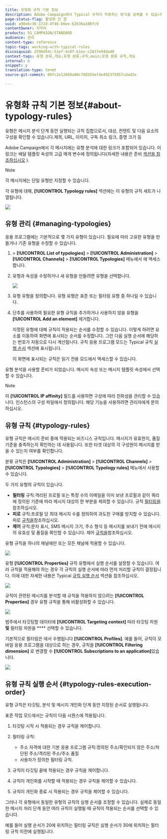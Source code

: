 ```yaml
---
title: 유형화 규칙 기본 정보
description: Adobe Campaign에서 Typical 규칙이 작동하는 방식을 살펴볼 수 있습니다.
page-status-flag: 활성화 안 함
uuid: a98ebc36-172d-4f46-b6ee-b2636a1007c9
contentOwner: 자우비
products: SG_CAMPAIGN/STANDARD
audience: 관리
content-type: reference
topic-tags: working-with-typical-rules
discoiquuid: 2590d94c-51ef-4c0f-b1ec-c2837e94da40
context-tags: 유형 분류,개요;유형 분류;규칙,main;유형 분류 규칙,개요
internal: n
snippet: y
translation-type: tm+mt
source-git-commit: 00fc2e12669a00c788355ef4e492375957cdad2e

---
```



# 유형화 규칙 기본 정보{#about-typology-rules}

유형은 메시지 분석 단계 동안 실행되는 규칙 집합으로서, 대상, 컨텐트 및 다음 요소의 구성을 확인할 수 있습니다.제목, URL, 이미지, 구독 취소 링크, 증명 크기 등

Adobe Campaign에서 각 메시지에는 유형 분석에 대한 링크가 포함되어 있습니다. 이 링크는 배달 템플릿 속성의 고급 매개 변수에 정의됩니다(자세한 내용은 준비 [섹션을 참조하십시오](../../administration/using/configuring-email-channel.md#preparation) ).

>[!NOTE]
>
>각 메시지에는 단일 유형만 지정할 수 있습니다.

각 유형에 대해, **[!UICONTROL Typology rules]** 섹션에는 이 유형의 규칙 세트가 나열됩니다.

![](assets/typology_typo-rule-list.png)

## 유형 관리 {#managing-typologies}

응용 프로그램에는 기본적으로 몇 가지 유형이 있습니다. 필요에 따라 고유한 유형을 만들거나 기존 유형을 수정할 수 있습니다.

1. &gt; **[!UICONTROL List of typologies]** &gt; **[!UICONTROL Administration]** &gt; **[!UICONTROL Channels]** &gt; **[!UICONTROL Typologies]** 메뉴에서 에 액세스합니다.
1. 유형과 속성을 수정하거나 새 유형을 만들려면 유형을 선택합니다.

   ![](assets/typology_list.png)

1. 유형 유형을 정의합니다. 유형 유형은 표준 또는 필터링 유형 중 하나일 수 있습니다.
1. 단추를 사용하여 필요한 유형 규칙을 추가하거나 사용하지 않을 유형을 **[!UICONTROL Add an element]** 제거합니다.

   지정된 유형에 대해 규칙이 적용되는 순서를 수정할 수 있습니다. 이렇게 하려면 요소를 이동하여 화면에 표시되는 순서를 수정합니다. 그런 다음 실행 순서에 해당하는 번호가 자동으로 다시 계산됩니다. 규칙 응용 프로그램 모드는 Typical 규칙 [실행 순서](#typology-rules-execution-order) 섹션에 표시됩니다.

   이 화면에 표시되는 규칙은 읽기 전용 모드에서 액세스할 수 있습니다.

유형 분석을 사용할 준비가 되었습니다. 메시지 속성 또는 메시지 템플릿 속성에서 선택할 수 있습니다.

>[!NOTE]
>
>이 **[!UICONTROL IP affinity]** 필드를 사용하면 구성에 따라 친화성을 관리할 수 있습니다. 인스턴스의 구성 파일에서 정의됩니다. 해당 기능을 사용하려면 관리자에게 문의하십시오.

## 유형 규칙 {#typology-rules}

유형 규칙은 메시지 준비 중에 적용되는 비즈니스 규칙입니다. 메시지가 유효한지, 품질 기준을 충족하는지 확인하는 데 사용됩니다. 또한 타겟 대상의 각 구성원이 메시지를 받을 수 있는지 여부를 확인합니다.

분류 규칙은 **[!UICONTROL Administration]** &gt; **[!UICONTROL Channels]** &gt; **[!UICONTROL Typologies]** &gt; **[!UICONTROL Typology rules]** 메뉴에서 사용할 수 있습니다.

두 가지 유형의 규칙이 있습니다.

* **필터링** 규칙:격리된 프로필 또는 특정 수의 이메일을 이미 보낸 프로필과 같이 쿼리에 정의된 기준에 따라 메시지 대상의 한 부분을 제외할 수 있습니다. 규칙 [필터링을](../../administration/using/filtering-rules.md)참조하십시오.
* **피로** 규칙:프로필 당 최대 메시지 수를 정의하여 과도한 구매를 방지할 수 있습니다. 피로 [규칙을](../../administration/using/fatigue-rules.md)참조하십시오.
* **제어** 규칙:문자 표시, SMS 메시지 크기, 주소 형식 등 메시지를 보내기 전에 메시지의 유효성 및 품질을 확인할 수 있습니다. 제어 [규칙을](../../administration/using/control-rules.md)참조하십시오.

유형 규칙을 하나의 채널에만 또는 모든 채널에 적용할 수 있습니다.

![](assets/typology_channel.png)

유형 **[!UICONTROL Properties]** 규칙 유형에서 실행 순서를 설정할 수 있습니다. 여러 규칙을 적용해야 하는 경우 각 규칙의 실행 순서에 따라 먼저 처리할 규칙이 결정됩니다. 이에 대한 자세한 내용은 Typical [규칙 실행 순서](#typology-rules-execution-order) 섹션을 참조하십시오.

![](assets/typology_rule-active.png)

규칙이 관련된 메시지를 분석할 때 규칙을 적용하지 않으려는 **[!UICONTROL Properties]** 경우 유형 규칙을 통해 비활성화할 수 있습니다.

![](assets/typology_rule-order.png)

범주에서 타깃팅할 데이터에 **[!UICONTROL Targeting context]** 따라 타깃팅 차원 **및** 필터링 차원을 **** 선택할 수 있습니다.

기본적으로 필터링은 에서 수행됩니다 **[!UICONTROL Profiles]**. 예를 들어, 규칙이 모바일 응용 프로그램을 대상으로 하는 경우, 규칙을 **[!UICONTROL Filtering dimension]** 로 변경할 수 **[!UICONTROL Subscriptions to an application]**&#x200B;있습니다.

![](assets/typology_rule-order_2.png)

## 유형 규칙 실행 순서 {#typology-rules-execution-order}

유형 규칙은 타깃팅, 분석 및 메시지 개인화 단계 동안 지정된 순서로 실행됩니다.

표준 작업 모드에서는 규칙이 다음 시퀀스에 적용됩니다.

1. 타깃팅 시작 시 적용되는 경우 규칙을 제어합니다.
1. 필터링 규칙:

   * 주소 자격에 대한 기본 응용 프로그램 규칙:정의된 주소/확인되지 않은 주소/차단된 주소/격리된 주소/주소 품질
   * 사용자가 정의한 필터링 규칙.

1. 규칙이 타깃팅 끝에 적용되는 경우 규칙을 제어합니다.
1. 규칙이 개인화를 시작할 때 적용되는 경우 규칙을 제어할 수 있습니다.
1. 규칙이 개인화 종료 시 적용되는 경우 규칙을 제어할 수 있습니다.

그러나 각 유형에서 동일한 유형의 규칙의 실행 순서를 조정할 수 있습니다. 실제로 동일한 메시지 처리 단계 동안 여러 규칙이 실행될 때 규칙이 적용되는 순서를 선택할 수 있습니다.

예를 들어 실행 순서가 20에 위치하는 필터링 규칙은 실행 순서가 30에 위치하는 필터링 규칙 이전에 실행됩니다.
